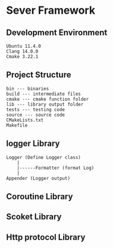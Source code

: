 # Sever Framework

## Development Environment

    Ubuntu 11.4.0
    Clang 14.0.0
    Cmake 3.22.1

## Project Structure

    bin --- binaries
    build --- intermediate files
    cmake --- cmake function folder
    lib --- library output folder
    tests --- testing code
    source --- source code
    CMakeLists.txt
    Makefile

## logger Library

    Logger (Define Logger class)
        |
        |------Formatter (format Log)
        |
    Appender (Logger output)

## Coroutine Library

## Scoket Library

## Http protocol Library
